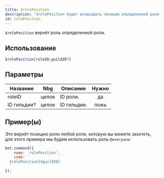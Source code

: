 ```yaml
---
title: $rolePosition
description: '$rolePosition будет возвращать позицию определенной роли.'
id: rolePosition
---
```


`$rolePosition` вернёт роль определенной роли.

## Использование

```php
$rolePosition[roleID;guildID?]
```

## Параметры

| Название    | Nbg   | Описание    | Нужно |
| ----------- | ----- | ----------- |:-----:|
| roleID      | целое | ID роли.    |  да   |
| ID гильдии? | целое | ID гильдии. | ложь  |

## Пример(ы)

Это вернёт позицию роли любой роли, которую вы можете захотеть, для этого примера мы будем использовать роль `@everyone`:

```javascript
bot.command({
    name: 'rolePosition',
    code: `
  $rolePosition[$guildID]
  `
});
```
